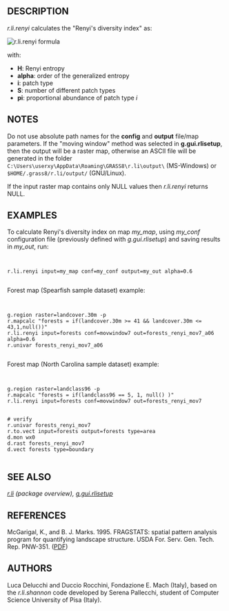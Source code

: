 

## DESCRIPTION

*r.li.renyi* calculates the "Renyi's diversity index" as:

![r.li.renyi formula](r_li_renyi.png)

with:

* **H**: Renyi entropy
* **alpha**: order of the generalized entropy
* **i**: patch type
* **S**: number of different patch types
* **pi**: proportional abundance of
  patch type *i*


## NOTES

Do not use absolute path names for the **config** and **output**
file/map parameters.
If the "moving window" method was selected in **g.gui.rlisetup**, then the
output will be a raster map, otherwise an ASCII file will be generated in
the folder `C:\Users\userxy\AppData\Roaming\GRASS8\r.li\output\`
(MS-Windows) or `$HOME/.grass8/r.li/output/` (GNU/Linux).

If the input raster map contains only NULL values then *r.li.renyi*
returns NULL.

## EXAMPLES

To calculate Renyi's diversity index on map *my\_map*, using
*my\_conf* configuration file (previously defined with
*g.gui.rlisetup*) and saving results in *my\_out*, run:

```


r.li.renyi input=my_map conf=my_conf output=my_out alpha=0.6


```


Forest map (Spearfish sample dataset) example:

```


g.region raster=landcover.30m -p
r.mapcalc "forests = if(landcover.30m >= 41 && landcover.30m <= 43,1,null())"
r.li.renyi input=forests conf=movwindow7 out=forests_renyi_mov7_a06 alpha=0.6
r.univar forests_renyi_mov7_a06


```


Forest map (North Carolina sample dataset) example:

```


g.region raster=landclass96 -p
r.mapcalc "forests = if(landclass96 == 5, 1, null() )"
r.li.renyi input=forests conf=movwindow7 out=forests_renyi_mov7


# verify
r.univar forests_renyi_mov7
r.to.vect input=forests output=forests type=area
d.mon wx0
d.rast forests_renyi_mov7
d.vect forests type=boundary


```


## SEE ALSO

*[r.li](r.li.html) (package overview),
[g.gui.rlisetup](g.gui.rlisetup.html)*

## REFERENCES

McGarigal, K., and B. J. Marks. 1995. FRAGSTATS: spatial pattern
analysis program for quantifying landscape structure. USDA For. Serv.
Gen. Tech. Rep. PNW-351. ([PDF](https://doi.org/10.2737/PNW-GTR-351))

## AUTHORS

Luca Delucchi and Duccio Rocchini, Fondazione E. Mach (Italy), based on
the *r.li.shannon* code developed by Serena Pallecchi, student of
Computer Science University of Pisa (Italy).
